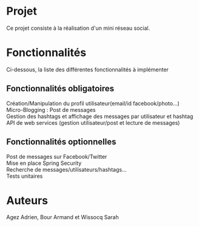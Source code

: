 # Projet

Ce projet consiste à la réalisation d'un mini réseau social.

# Fonctionnalités
Ci-dessous, la liste des différentes fonctionnalités à implémenter

## Fonctionnalités obligatoires
Création/Manipulation du profil utilisateur(email/id facebook/photo...) 	
Micro-Blogging : Post de messages 	
Gestion des hashtags et affichage des messages par utilisateur et hashtag 	
API de web services (gestion utilisateur/post et lecture de messages) 	

## Fonctionnalités optionnelles
Post de messages sur Facebook/Twitter 	
Mise en place Spring Security 	
Recherche de messages/utilisateurs/hashtags... 	
Tests unitaires

# Auteurs 
Agez Adrien, Bour Armand et Wissocq Sarah
